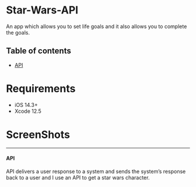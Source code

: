 # Star-Wars-API


 
 
An app which allows you to set life goals and  it also allows you to complete the goals.

## Table of contents
* [API](#API)
 
# Requirements
* iOS 14.3+
* Xcode 12.5 

# ScreenShots
 


 ---
#### **API**
API delivers a user response to a system and sends the system’s response back to a user and I use an API to get a star wars character.
